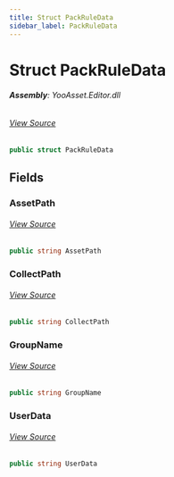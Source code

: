 ```yaml
---
title: Struct PackRuleData
sidebar_label: PackRuleData
---
```

# Struct PackRuleData


###### **Assembly**: YooAsset.Editor.dll
###### [View Source](https://github.com/tuyoogame/YooAsset-Samples.git/blob/main/Assets/YooAsset/Editor/AssetBundleCollector/CollectRules/IPackRule.cs#L4)
```csharp title="Declaration"
public struct PackRuleData
```
## Fields
### AssetPath

###### [View Source](https://github.com/tuyoogame/YooAsset-Samples.git/blob/main/Assets/YooAsset/Editor/AssetBundleCollector/CollectRules/IPackRule.cs#L6)
```csharp title="Declaration"
public string AssetPath
```
### CollectPath

###### [View Source](https://github.com/tuyoogame/YooAsset-Samples.git/blob/main/Assets/YooAsset/Editor/AssetBundleCollector/CollectRules/IPackRule.cs#L7)
```csharp title="Declaration"
public string CollectPath
```
### GroupName

###### [View Source](https://github.com/tuyoogame/YooAsset-Samples.git/blob/main/Assets/YooAsset/Editor/AssetBundleCollector/CollectRules/IPackRule.cs#L8)
```csharp title="Declaration"
public string GroupName
```
### UserData

###### [View Source](https://github.com/tuyoogame/YooAsset-Samples.git/blob/main/Assets/YooAsset/Editor/AssetBundleCollector/CollectRules/IPackRule.cs#L9)
```csharp title="Declaration"
public string UserData
```

